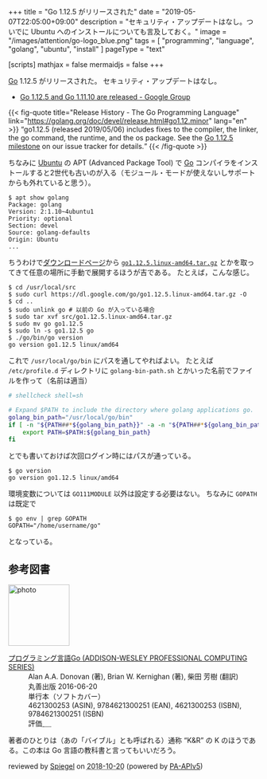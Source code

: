 +++
title = "Go 1.12.5 がリリースされた"
date =  "2019-05-07T22:05:00+09:00"
description = "セキュリティ・アップデートはなし。ついでに Ubuntu へのインストールについても言及しておく。"
image = "/images/attention/go-logo_blue.png"
tags  = [ "programming", "language", "golang", "ubuntu", "install" ]
pageType = "text"

[scripts]
  mathjax = false
  mermaidjs = false
+++

[Go] 1.12.5 がリリースされた。
セキュリティ・アップデートはなし。

- [Go 1.12.5 and Go 1.11.10 are released - Google Group](https://groups.google.com/forum/#!topic/golang-announce/GhnThAAITFI)

{{< fig-quote title="Release History - The Go Programming Language" link="https://golang.org/doc/devel/release.html#go1.12.minor" lang="en" >}}
<q>go1.12.5 (released 2019/05/06) includes fixes to the compiler, the linker, the go command, the runtime, and the os package. See the <a href="https://github.com/golang/go/issues?q=milestone%3AGo1.12.5">Go 1.12.5 milestone</a> on our issue tracker for details.</q>
{{< /fig-quote >}}

ちなみに [Ubuntu] の APT (Advanced Package Tool) で [Go] コンパイラをインストールすると2世代も古いのが入る（モジュール・モードが使えないしサポートからも外れていると思う）。

```text
$ apt show golang
Package: golang
Version: 2:1.10~4ubuntu1
Priority: optional
Section: devel
Source: golang-defaults
Origin: Ubuntu
...
```

ちうわけで[ダウンロードページ](https://golang.org/dl/ "Downloads - The Go Programming Language")から [`go1.12.5.linux-amd64.tar.gz`](https://dl.google.com/go/go1.12.5.linux-amd64.tar.gz) とかを取ってきて任意の場所に手動で展開するほうが吉である。
たとえば，こんな感じ。

```text
$ cd /usr/local/src
$ sudo curl https://dl.google.com/go/go1.12.5.linux-amd64.tar.gz -O
$ cd ..
$ sudo unlink go # 以前の Go が入っている場合
$ sudo tar xvf src/go1.12.5.linux-amd64.tar.gz
$ sudo mv go go1.12.5
$ sudo ln -s go1.12.5 go
$ ./go/bin/go version
go version go1.12.5 linux/amd64
```

これで `/usr/local/go/bin` にパスを通してやればよい。
たとえば `/etc/profile.d` ディレクトリに `golang-bin-path.sh` とかいった名前でファイルを作って（名前は適当）

```bash
# shellcheck shell=sh

# Expand $PATH to include the directory where golang applications go.
golang_bin_path="/usr/local/go/bin"
if [ -n "${PATH##*${golang_bin_path}}" -a -n "${PATH##*${golang_bin_path}:*}" ]; then
    export PATH=$PATH:${golang_bin_path}
fi
```

とでも書いておけば次回ログイン時にはパスが通っている。

```text
$ go version
go version go1.12.5 linux/amd64
```

環境変数については `GO111MODULE` 以外は設定する必要はない。
ちなみに `GOPATH` は既定で

```text
$ go env | grep GOPATH
GOPATH="/home/username/go"
```

となっている。

[Go]: https://golang.org/ "The Go Programming Language"
[Go 言語]: https://golang.org/ "The Go Programming Language"
[Ubuntu]: https://www.ubuntu.com/ "The leading operating system for PCs, IoT devices, servers and the cloud | Ubuntu"

## 参考図書

<div class="hreview">
  <div class="photo"><a class="item url" href="https://www.amazon.co.jp/dp/4621300253?tag=baldandersinf-22&linkCode=ogi&th=1&psc=1"><img src="https://m.media-amazon.com/images/I/41meaSLNFfL._SL160_.jpg" width="123" alt="photo"></a></div>
  <dl class="fn">
    <dt><a href="https://www.amazon.co.jp/dp/4621300253?tag=baldandersinf-22&linkCode=ogi&th=1&psc=1">プログラミング言語Go (ADDISON-WESLEY PROFESSIONAL COMPUTING SERIES)</a></dt>
    <dd>Alan A.A. Donovan (著), Brian W. Kernighan (著), 柴田 芳樹 (翻訳)</dd>
    <dd>丸善出版 2016-06-20</dd>
    <dd>単行本（ソフトカバー）</dd>
    <dd>4621300253 (ASIN), 9784621300251 (EAN), 4621300253 (ISBN), 9784621300251 (ISBN)</dd>
    <dd>評価<abbr class="rating fa-sm" title="5">&nbsp;<i class="fas fa-star"></i>&nbsp;<i class="fas fa-star"></i>&nbsp;<i class="fas fa-star"></i>&nbsp;<i class="fas fa-star"></i>&nbsp;<i class="fas fa-star"></i></abbr></dd>
  </dl>
  <p class="description">著者のひとりは（あの「バイブル」とも呼ばれる）通称 “K&amp;R” の K のほうである。この本は Go 言語の教科書と言ってもいいだろう。</p>
  <p class="powered-by">reviewed by <a href='#maker' class='reviewer'>Spiegel</a> on <abbr class="dtreviewed" title="2018-10-20">2018-10-20</abbr> (powered by <a href="https://affiliate.amazon.co.jp/assoc_credentials/home">PA-APIv5</a>)</p>
</div>
